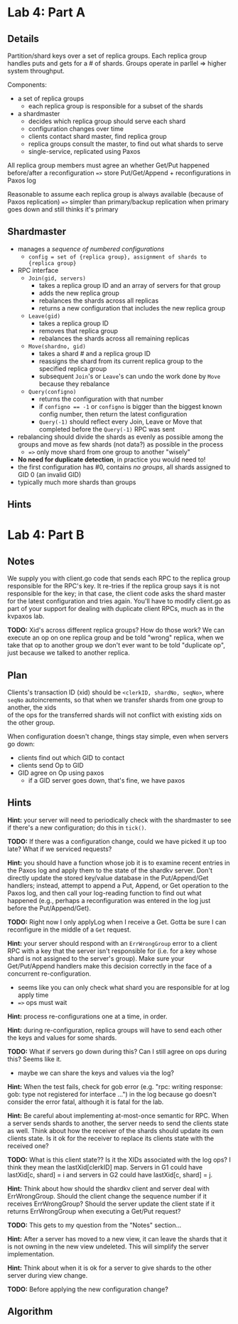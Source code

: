 Lab 4: Part A
=============

Details
-------

Partition/shard keys over a set of replica groups. Each replica group handles
puts and gets for a # of shards. Groups operate in parllel => higher system
throughput.

Components:
 
 - a set of replica groups
   + each replica group is responsible for a subset of the shards
 - a shardmaster
   + decides which replica group should serve each shard
   + configuration changes over time
   + clients contact shard master, find replica group
   + replica groups consult the master, to find out what shards to serve
   + single-service, replicated using Paxos

All replica group members must agree an whether Get/Put happened before/after a reconfiguration `=>` store Put/Get/Append + reconfigurations in Paxos log

Reasonable to assume each replica group is always available (because of Paxos replication) `=>` simpler than primary/backup replication when primary goes down and still thinks it's primary

Shardmaster
-----------

 - manages a _sequence of numbered configurations_
   + `config = set of {replica group}, assignment of shards to {replica group}`
 - RPC interface
   + `Join(gid, servers)`
      - takes a replica group ID and an array of servers for that group
      - adds the new replica group 
      - rebalances the shards across all replicas
      - returns a new configuration that includes the new replica group
   + `Leave(gid)`
      - takes a replica group ID
      - removes that replica group
      - rebalances the shards across all remaining replicas
   + `Move(shardno, gid)`
      - takes a shard # and a replica group ID
      - reassigns the shard from its current replica group to the specified 
        replica group
      - subsequent `Join`'s or `Leave`'s can undo the work done by `Move`
        because they rebalance
   + `Query(configno)`
      - returns the configuration with that number
      - if `configno == -1` or `configno` is bigger than the biggest known
        config number, then return the latest configuration
      - `Query(-1)` should reflect every Join, Leave or Move that completed before
        the `Query(-1)` RPC was sent
 - rebalancing should divide the shards as evenly as possible among the
   groups and move as few shards (not data?) as possible in the process
   + `=>` only move shard from one group to another "wisely"
 - **No need for duplicate detection**, in practice you would need to!
 - the first configuration has #0, contains _no groups_, all shards assigned
   to GID 0 (an invalid GID)
 - typically much more shards than groups

Hints
-----


Lab 4: Part B
=============

Notes
-----

We supply you with client.go code that sends each RPC to the replica group responsible for the RPC's key. It re-tries if the replica group says it is not responsible for the key; in that case, the client code asks the shard master for the latest configuration and tries again. You'll have to modify client.go as part of your support for dealing with duplicate client RPCs, much as in the kvpaxos lab.

**TODO:** Xid's across different replica groups? How do those work? We can execute
an op on one replica group and be told "wrong" replica, when we take that op
to another group we don't ever want to be told "duplicate op", just because
we talked to another replica.

Plan
----

Clients's transaction ID (xid) should be `<clerkID, shardNo, seqNo>`, where `seqNo`
autoincrements, so that when we transfer shards from one group to another, the xids  
of the ops for the transferred shards will not conflict with existing xids on
the other group.

When configuration doesn't change, things stay simple, even when servers go down:

 - clients find out which GID to contact
 - clients send Op to GID
 - GID agree on Op using paxos
   + if a GID server goes down, that's fine, we have paxos 

Hints
-----

**Hint:** your server will need to periodically check with the shardmaster to
see if there's a new configuration; do this in `tick()`.

**TODO:** If there was a configuration change, could we have picked it up too late?
What if we serviced requests?

**Hint:** you should have a function whose job it is to examine recent entries
in the Paxos log and apply them to the state of the shardkv server. Don't
directly update the stored key/value database in the Put/Append/Get handlers;
instead, attempt to append a Put, Append, or Get operation to the Paxos log, and
then call your log-reading function to find out what happened (e.g., perhaps a
reconfiguration was entered in the log just before the Put/Append/Get).

**TODO:** Right now I only applyLog when I receive a Get. Gotta be sure I can 
reconfigure in the middle of a `Get` request.

**Hint:** your server should respond with an `ErrWrongGroup` error to a client RPC
with a key that the server isn't responsible for (i.e. for a key whose shard is
not assigned to the server's group). Make sure your Get/Put/Append handlers make
this decision correctly in the face of a concurrent re-configuration.

 - seems like you can only check what shard you are responsible for at log apply
   time
 - `=>` ops must wait

**Hint:** process re-configurations one at a time, in order.

**Hint:** during re-configuration, replica groups will have to send each other
the keys and values for some shards.

**TODO:** What if servers go down during this? Can I still agree on ops during this? Seems like it.

 - maybe we can share the keys and values via the log?

**Hint:** When the test fails, check for gob error (e.g. "rpc: writing response:
gob: type not registered for interface ...") in the log because go doesn't
consider the error fatal, although it is fatal for the lab.

**Hint:** Be careful about implementing at-most-once semantic for RPC. When a
server sends shards to another, the server needs to send the clients state as
well. Think about how the receiver of the shards should update its own clients
state. Is it ok for the receiver to replace its clients state with the received
one?

**TODO:** What is this client state?? Is it the XIDs associated with the log ops?
I think they mean the lastXid[clerkID] map. Servers in G1 could have lastXid[c, shard] = i
and servers in G2 could have lastXid[c, shard] = j. 

**Hint:** Think about how should the shardkv client and server deal with
ErrWrongGroup. Should the client change the sequence number if it receives
ErrWrongGroup? Should the server update the client state if it returns
ErrWrongGroup when executing a Get/Put request?

**TODO:** This gets to my question from the "Notes" section...

**Hint:** After a server has moved to a new view, it can leave the shards that
it is not owning in the new view undeleted. This will simplify the server
implementation.

**Hint:** Think about when it is ok for a server to give shards to the other
server during view change.

**TODO:** Before applying the new configuration change?

Algorithm
---------
